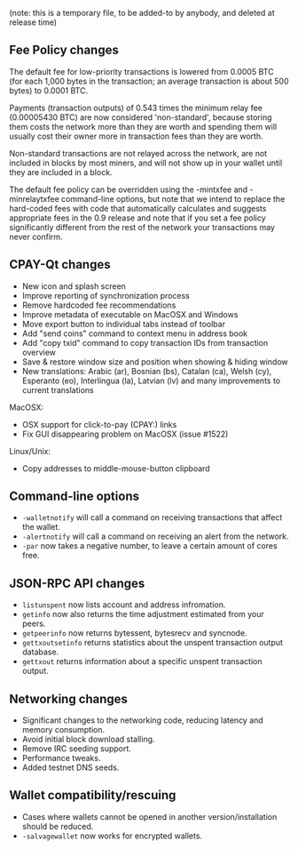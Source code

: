 (note: this is a temporary file, to be added-to by anybody, and deleted at
release time)

Fee Policy changes
------------------

The default fee for low-priority transactions is lowered from 0.0005 BTC 
(for each 1,000 bytes in the transaction; an average transaction is
about 500 bytes) to 0.0001 BTC.

Payments (transaction outputs) of 0.543 times the minimum relay fee
(0.00005430 BTC) are now considered 'non-standard', because storing them
costs the network more than they are worth and spending them will usually
cost their owner more in transaction fees than they are worth.

Non-standard transactions are not relayed across the network, are not included
in blocks by most miners, and will not show up in your wallet until they are
included in a block.

The default fee policy can be overridden using the -mintxfee and -minrelaytxfee
command-line options, but note that we intend to replace the hard-coded fees
with code that automatically calculates and suggests appropriate fees in the
0.9 release and note that if you set a fee policy significantly different from
the rest of the network your transactions may never confirm.

CPAY-Qt changes
------------------

- New icon and splash screen
- Improve reporting of synchronization process
- Remove hardcoded fee recommendations
- Improve metadata of executable on MacOSX and Windows
- Move export button to individual tabs instead of toolbar
- Add "send coins" command to context menu in address book
- Add "copy txid" command to copy transaction IDs from transaction overview
- Save & restore window size and position when showing & hiding window
- New translations: Arabic (ar), Bosnian (bs), Catalan (ca), Welsh (cy), Esperanto (eo), Interlingua (la), Latvian (lv) and many improvements to current translations

MacOSX:

- OSX support for click-to-pay (CPAY:) links
- Fix GUI disappearing problem on MacOSX (issue #1522)

Linux/Unix:

- Copy addresses to middle-mouse-button clipboard


Command-line options
--------------------

* `-walletnotify` will call a command on receiving transactions that affect the wallet.
* `-alertnotify` will call a command on receiving an alert from the network.
* `-par` now takes a negative number, to leave a certain amount of cores free.

JSON-RPC API changes
--------------------

* `listunspent` now lists account and address infromation.
* `getinfo` now also returns the time adjustment estimated from your peers.
* `getpeerinfo` now returns bytessent, bytesrecv and syncnode.
* `gettxoutsetinfo` returns statistics about the unspent transaction output database.
* `gettxout` returns information about a specific unspent transaction output.


Networking changes
------------------

* Significant changes to the networking code, reducing latency and memory consumption.
* Avoid initial block download stalling.
* Remove IRC seeding support.
* Performance tweaks.
* Added testnet DNS seeds.

Wallet compatibility/rescuing
-----------------------------

* Cases where wallets cannot be opened in another version/installation should be reduced.
* `-salvagewallet` now works for encrypted wallets.


